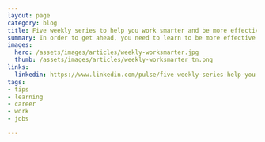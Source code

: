 ```yaml
---
layout: page
category: blog
title: Five weekly series to help you work smarter and be more effective in your career
summary: In order to get ahead, you need to learn to be more effective at work. Every week, these great authors give you quick, 10 minute tips to help you train your staff, understand business finance, learn to develop and manage yourself, build better work relationships and learn marketing tips to make your promotion efforts more effective.
images:
  hero: /assets/images/articles/weekly-worksmarter.jpg
  thumb: /assets/images/articles/weekly-worksmarter_tn.png
links: 
  linkedin: https://www.linkedin.com/pulse/five-weekly-series-help-you-work-smarter-more-your-ray-villalobos/
tags:
- tips
- learning
- career
- work
- jobs

---
```

